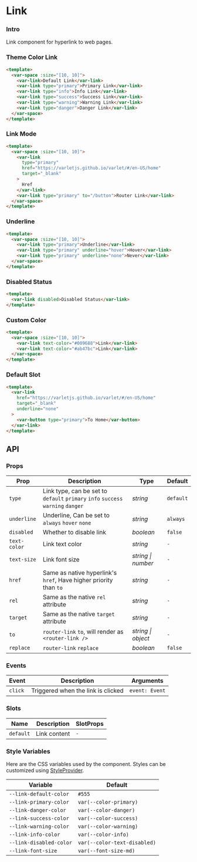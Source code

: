 # Link

### Intro

Link component for hyperlink to web pages.

### Theme Color Link

```html
<template>
  <var-space :size="[10, 10]">
    <var-link>Default Link</var-link>
    <var-link type="primary">Primary Link</var-link>
    <var-link type="info">Info Link</var-link>
    <var-link type="success">Success Link</var-link>
    <var-link type="warning">Warning Link</var-link>
    <var-link type="danger">Danger Link</var-link>
  </var-space>
</template>
```

### Link Mode

```html
<template>
  <var-space :size="[10, 10]">
    <var-link 
      type="primary"
      href="https://varletjs.github.io/varlet/#/en-US/home"
      target="_blank"
    >
      Href
    </var-link>
    <var-link type="primary" to="/button">Router Link</var-link>
  </var-space>
</template>
```

### Underline

```html
<template>
  <var-space :size="[10, 10]">
    <var-link type="primary">Underline</var-link>
    <var-link type="primary" underline="hover">Hover</var-link>
    <var-link type="primary" underline="none">Never</var-link>
  </var-space>
</template>
```

### Disabled Status

```html
<template>
  <var-link disabled>Disabled Status</var-link>
</template>
```

### Custom Color

```html
<template>
  <var-space :size="[10, 10]">
    <var-link text-color="#009688">Link</var-link>
    <var-link text-color="#ab47bc">Link</var-link>
  </var-space>
</template>
```

### Default Slot

```html
<template>
  <var-link 
    href="https://varletjs.github.io/varlet/#/en-US/home" 
    target="_blank" 
    underline="none"
  >
    <var-button type="primary">To Home</var-button>
  </var-link>
</template>
```

## API

### Props

| Prop         | Description                                                                       | Type     | Default  |
|--------------|-----------------------------------------------------------------------------------|----------|----------|
| `type`       | Link type, can be set to  `default` `primary` `info` `success` `warning` `danger` | _string_ | `default` |
| `underline`  | Underline, Can be set to `always` `hover` `none`                                  | _string_ | `always` |
| `disabled`   | Whether to disable link                                                           | _boolean_ | `false`  |
| `text-color` | Link text color                                                                   | _string_ | `-`      |
| `text-size`  | Link font size                                                                    | _string \| number_  | `-`            |
| `href`       | Same as native hyperlink's `href`, Have higher priority than `to`                 | _string_ | `-`      |
| `rel`        | Same as the native `rel` attribute                                            | _string_ | `-`      |
| `target`     | Same as the native `target` attribute                                             | _string_ | `-`      |
| `to`         | `router-link` `to`, will render as `<router-link />`                              | _string \| object_  | `-`        |
| `replace`    | `router-link` `replace`                                                           | _boolean_ | `false`  |

### Events

| Event        | Description                                                                                   | Arguments      |
| ------------ |-----------------------------------------------------------------------------------------------| -------------- |
| `click`      | Triggered when the link is clicked | `event: Event` |

### Slots

| Name | Description | SlotProps |
| --- | --- | --- |
| `default` | Link content | `-` |

### Style Variables

Here are the CSS variables used by the component. Styles can be customized using [StyleProvider](#/en-US/style-provider).

| Variable                       | Default                      |
| --- |------------------------------|
| `--link-default-color` | `#555`                       |
| `--link-primary-color` | `var(--color-primary)`       |
| `--link-danger-color` | `var(--color-danger)`        |
| `--link-success-color` | `var(--color-success)`       |
| `--link-warning-color` | `var(--color-warning)`       |
| `--link-info-color` | `var(--color-info)`          |
| `--link-disabled-color` | `var(--color-text-disabled)` |
| `--link-font-size` | `var(--font-size-md)` |
